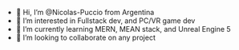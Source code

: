 - 👋 Hi, I’m @Nicolas-Puccio from Argentina
- 👀 I’m interested in Fullstack dev, and PC/VR game dev 
- 🌱 I’m currently learning MERN, MEAN stack, and Unreal Engine 5
- 💞️ I’m looking to collaborate on any project

<!---
Nicolas-Puccio/Nicolas-Puccio is a ✨ special ✨ repository because its `README.md` (this file) appears on your GitHub profile.
You can click the Preview link to take a look at your changes.
--->
